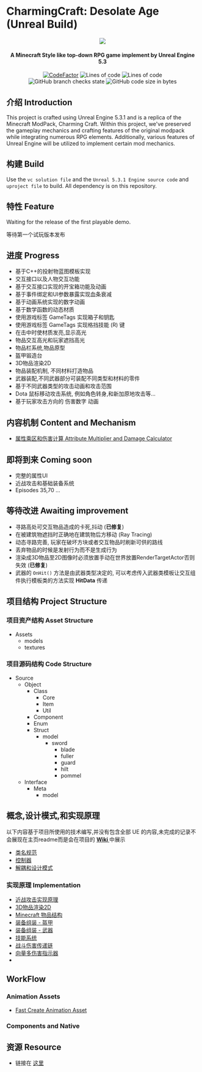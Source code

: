 # CharmingCraft: Desolate Age (Unreal Build)

<p align="center">
<img src = "https://github.com/Caishangqi/minecraft-modpack-charmingcraft-journey/assets/39553613/290e0607-2e2a-4f35-9149-6abfe15459f7">
</p>

<h4 align="center">A Minecraft Style like top-down RPG game implement by Unreal Engine 5.3</h4>
<p align="center">
<a href="https://www.codefactor.io/repository/github/caishangqi/charmingcraft"><img src="https://www.codefactor.io/repository/github/caishangqi/minecraft-modpack-charmingcraft-journey/badge" alt="CodeFactor" /></a>
<img alt="Lines of code" src="https://img.shields.io/tokei/lines/github/Caishangqi/CharmingCraft">
<img alt="Lines of code" src="https://img.shields.io/badge/Unreal-5.3.1-orange">
<img alt="GitHub branch checks state" src="https://img.shields.io/github/checks-status/Caishangqi/CharmingCraft/master?label=build">
<img alt="GitHub code size in bytes" src="https://img.shields.io/github/languages/code-size/Caishangqi/CharmingCraft">
</p>

## 介绍 Introduction

This project is crafted using Unreal Engine 5.3.1 and is a replica of the Minecraft ModPack, Charming Craft. Within this
project, we've preserved the gameplay mechanics and crafting features of the original modpack while integrating numerous
RPG elements. Additionally, various features of Unreal Engine will be utilized to implement certain mod mechanics.

## 构建 Build

Use the `vc solution file` and the `Unreal 5.3.1 Engine source code` and `uproject file` to build. All dependency is on
this repository.

## 特性 Feature

Waiting for the release of the first playable demo.

等待第一个试玩版本发布

## 进度 Progress

- 基于C++的投射物蓝图模板实现
- 交互接口以及人物交互功能
- 基于交互接口实现的开宝箱功能及动画
- 基于事件绑定和UI参数暴露实现血条衰减
- 基于动画系统实现的数字动画
- 基于数学函数的动态材质
- 使用游戏标签 GameTags 实现箱子和钥匙
- 使用游戏标签 GameTags 实现格挡技能 (R) 键
- 在击中时使材质发亮,显示高光
- 物品交互高光和玩家遮挡高光
- 物品栏系统,物品原型
- 盔甲锻造台
- 3D物品渲染2D
- 物品装配机制, 不同材料打造物品
- 武器装配,不同武器部分可装配不同类型和材料的零件
- 基于不同武器类型的攻击动画和攻击范围
- Dota 鼠标移动攻击系统, 例如角色转身,和新加原地攻击等...
- 基于玩家攻击方向的 伤害数字 动画

## 内容机制 Content and Mechanism

- [属性乘区和伤害计算 Attribute Multiplier and Damage Calculator](https://github.com/Caishangqi/CharmingCraft/wiki/Attribute-Multiplier-and-Damage-Calculator)

## 即将到来 Coming soon

- 完整的属性UI
- 近战攻击和基础装备系统
- Episodes 35,70 ...

## 等待改进 Awaiting improvement

- 寻路高处可交互物品造成的卡死,抖动 (**已修复**)
- 在被建筑物遮挡时正确地在建筑物后方移动 (Ray Tracing)
- 动态寻路完善, 玩家在破坏方块或者交互物品时刷新可供的路线
- 丢弃物品的时候是发射行为而不是生成行为
- 渲染成3D物品至2D图像时必须放置手动在世界放置RenderTargetActor否则失效 (**已修复**)
- 武器的 `OnHit()` 方法是由武器类型决定的, 可以考虑传入武器类模板让交互组件执行模板类的方法实现 **HitData** 传递

## 项目结构 Project Structure

### 项目资产结构 Asset Structure

- Assets
    - models
    - textures

### 项目源码结构 Code Structure

- Source
    - Object
        - Class
            - Core
            - Item
            - Util
        - Component
        - Enum
        - Struct
            - model
                - sword
                    - blade
                    - fuller
                    - guard
                    - hilt
                    - pommel
    - Interface
        - Meta
            - model

## 概念,设计模式,和实现原理

以下内容基于项目所使用的技术编写,并没有包含全部 UE 的内容,未完成的记录不会展现在主页readme而是会在项目的 **[Wiki
](https://github.com/Caishangqi/CharmingCraft/wiki)** 中展示

- [类名规范](https://github.com/Caishangqi/CharmingCraft/wiki/Class-Perfixes)
- [控制器](https://github.com/Caishangqi/CharmingCraft/wiki/Controller)
- [解耦和设计模式](https://github.com/Caishangqi/CharmingCraft/wiki/Decoupling-and-Actor-Component)

### 实现原理 Implementation

- [近战攻击实现原理](https://github.com/Caishangqi/CharmingCraft/blob/main/Page/impl-meel-attack.md)
- [3D物品渲染2D](https://github.com/Caishangqi/CharmingCraft/blob/main/Page/impl-meel-attack.md)
- [Minecraft 物品结构](https://github.com/Caishangqi/CharmingCraft/blob/main/Page/impl-meel-attack.md)
- [装备组装 - 盔甲](https://github.com/Caishangqi/CharmingCraft/blob/main/Page/impl-meel-attack.md)
- [装备组装 - 武器](https://github.com/Caishangqi/CharmingCraft/blob/main/Page/impl-meel-attack.md)
- [技能系统](https://github.com/Caishangqi/CharmingCraft/blob/main/Page/impl-meel-attack.md)
- [战斗伤害传递链](https://github.com/Caishangqi/CharmingCraft/blob/main/Page/impl-meel-attack.md)
- [向量多伤害指示器](https://github.com/Caishangqi/CharmingCraft/blob/main/Page/impl-meel-attack.md)
-

## WorkFlow

### Animation Assets

- [Fast Create Animation Asset](https://www.mixamo.com/)

### Components and Native

## 资源 Resource

- 链接在 [这里](https://www.modongwang.com/)